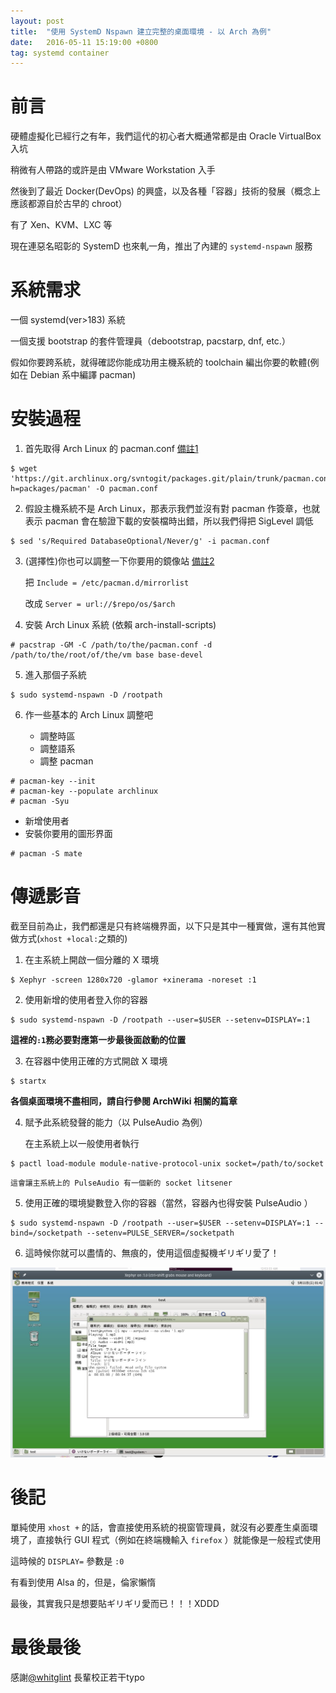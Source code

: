 ```yaml
---
layout: post
title:  "使用 SystemD Nspawn 建立完整的桌面環境 - 以 Arch 為例"
date:   2016-05-11 15:19:00 +0800
tag: systemd container
---
```


前言
====
硬體虛擬化已經行之有年，我們這代的初心者大概通常都是由 Oracle VirtualBox 入坑

稍微有人帶路的或許是由 VMware Workstation 入手

然後到了最近 Docker(DevOps) 的興盛，以及各種「容器」技術的發展（概念上應該都源自於古早的 chroot）

有了 Xen、KVM、LXC 等

現在連惡名昭彰的 SystemD 也來軋一角，推出了內建的 `systemd-nspawn` 服務

系統需求
=======

一個 systemd(ver>183) 系統

一個支援 bootstrap 的套件管理員（debootstrap, pacstarp, dnf, etc.）

假如你要跨系統，就得確認你能成功用主機系統的 toolchain 編出你要的軟體(例如在 Debian 系中編譯 pacman)

安裝過程
=======

1. 首先取得 Arch Linux 的 pacman.conf [備註1][1]

```terminal
$ wget 'https://git.archlinux.org/svntogit/packages.git/plain/trunk/pacman.conf.x86_64?h=packages/pacman' -O pacman.conf
```

2. 假設主機系統不是 Arch Linux，那表示我們並沒有對 pacman 作簽章，也就表示 pacman 會在驗證下載的安裝檔時出錯，所以我們得把 SigLevel 調低

```terminal
$ sed 's/Required DatabaseOptional/Never/g' -i pacman.conf
```

3. (選擇性)你也可以調整一下你要用的鏡像站 [備註2][2]

   把 `Include = /etc/pacman.d/mirrorlist`

   改成 `Server = url://$repo/os/$arch`

4. 安裝 Arch Linux 系統
(依賴 arch-install-scripts)

```terminal
# pacstrap -GM -C /path/to/the/pacman.conf -d /path/to/the/root/of/the/vm base base-devel
```

5. 進入那個子系統

```terminal
$ sudo systemd-nspawn -D /rootpath
```

6. 作一些基本的 Arch Linux 調整吧

   * 調整時區
   * 調整語系
   * 調整 pacman

```terminal
# pacman-key --init
# pacman-key --populate archlinux
# pacman -Syu
```

   * 新增使用者
   * 安裝你要用的圖形界面

```terminal
# pacman -S mate
```

傳遞影音
=======

截至目前為止，我們都還是只有終端機界面，以下只是其中一種實做，還有其他實做方式(`xhost +local:`之類的)

1. 在主系統上開啟一個分離的 X 環境

```terminal
$ Xephyr -screen 1280x720 -glamor +xinerama -noreset :1
```

2. 使用新增的使用者登入你的容器

```terminal
$ sudo systemd-nspawn -D /rootpath --user=$USER --setenv=DISPLAY=:1
```

   **這裡的`:1`務必要對應第一步最後面啟動的位置**

3. 在容器中使用正確的方式開啟 X 環境

```terminal
$ startx
```

   **各個桌面環境不盡相同，請自行參閱 ArchWiki 相關的篇章**

4. 賦予此系統發聲的能力（以 PulseAudio 為例）

    在主系統上以一般使用者執行

```terminal
$ pactl load-module module-native-protocol-unix socket=/path/to/socket
```

    這會讓主系統上的 PulseAudio 有一個新的 socket litsener

5. 使用正確的環境變數登入你的容器（當然，容器內也得安裝 PulseAudio ）

```terminal
$ sudo systemd-nspawn -D /rootpath --user=$USER --setenv=DISPLAY=:1 --bind=/socketpath --setenv=PULSE_SERVER=/socketpath
```

6. 這時候你就可以盡情的、無痕的，使用這個虛擬機ギリギリ愛了！

  ![示意圖](/assets/systemd-nspawn-example.jpg)

後記
====

單純使用 `xhost +` 的話，會直接使用系統的視窗管理員，就沒有必要產生桌面環境了，直接執行 GUI 程式（例如在終端機輸入 `firefox` ）就能像是一般程式使用

這時候的 `DISPLAY=` 參數是 `:0`

有看到使用 Alsa 的，但是，倫家懶惰

最後，其實我只是想要貼ギリギリ愛而已！！！XDDD


最後最後
====

感謝[@whitglint](https://github.com/whitglint) 長輩校正若干typo

[1]: https://git.archlinux.org/svntogit/packages.git/plain/trunk/pacman.conf.x86_64?h=packages/pacman "上游的原始檔"
[2]: https://git.archlinux.org/svntogit/packages.git/plain/trunk/mirrorlist?h=packages/pacman-mirrorlist "上游的原始檔"
